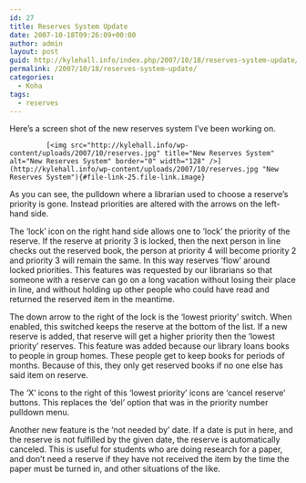 ```yaml
---
id: 27
title: Reserves System Update
date: 2007-10-18T09:26:09+00:00
author: admin
layout: post
guid: http://kylehall.info/index.php/2007/10/18/reserves-system-update/
permalink: /2007/10/18/reserves-system-update/
categories:
  - Koha
tags:
  - reserves
---
```

Here&#8217;s a screen shot of the new reserves system I&#8217;ve been working on.

 			 [<img src="http://kylehall.info/wp-content/uploads/2007/10/reserves.jpg" title="New Reserves System" alt="New Reserves System" border="0" width="128" />](http://kylehall.info/wp-content/uploads/2007/10/reserves.jpg "New Reserves System"){#file-link-25.file-link.image}

As you can see, the pulldown where a librarian used to choose a reserve&#8217;s priority is gone. Instead priorities are altered with the arrows on the left-hand side.

The &#8216;lock&#8217; icon on the right hand side allows one to &#8216;lock&#8217; the priority of the reserve. If the reserve at priority 3 is locked, then the next person in line checks out the reserved book, the person at priority 4 will become priority 2 and priority 3 will remain the same. In this way reserves &#8216;flow&#8217; around locked priorities. This features was requested by our librarians so that someone with a reserve can go on a long vacation without losing their place in line, and without holding up other people who could have read and returned the reserved item in the meantime.

The down arrow to the right of the lock is the &#8216;lowest priority&#8217; switch. When enabled, this switched keeps the reserve at the bottom of the list. If a new reserve is added, that reserve will get a higher priority then the &#8216;lowest priority&#8217; reserves. This feature was added because our library loans books to people in group homes. These people get to keep books for periods of months. Because of this, they only get reserved books if no one else has said item on reserve.

The &#8216;X&#8217; icons to the right of this &#8216;lowest priority&#8217; icons are &#8216;cancel reserve&#8217; buttons. This replaces the &#8216;del&#8217; option that was in the priority number pulldown menu.

Another new feature is the &#8216;not needed by&#8217; date. If a date is put in here, and the reserve is not fulfilled by the given date, the reserve is automatically canceled. This is useful for students who are doing research for a paper, and don&#8217;t need a reserve if they have not received the item by the time the paper must be turned in, and other situations of the like.